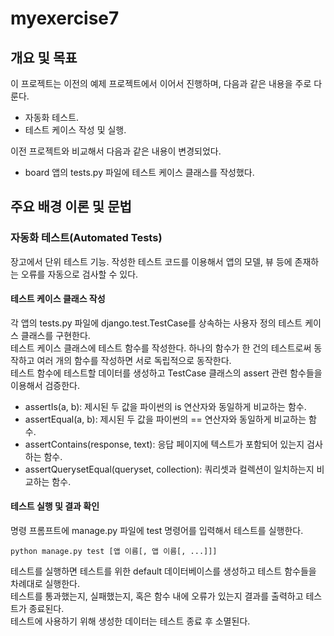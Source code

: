 # **myexercise7**

## 개요 및 목표

이 프로젝트는 이전의 예제 프로젝트에서 이어서 진행하며, 다음과 같은 내용을 주로 다룬다.

- 자동화 테스트.
- 테스트 케이스 작성 및 실행.

이전 프로젝트와 비교해서 다음과 같은 내용이 변경되었다.

- board 앱의 tests.py 파일에 테스트 케이스 클래스를 작성했다.

## 주요 배경 이론 및 문법

### 자동화 테스트(Automated Tests)

장고에서 단위 테스트 기능. 작성한 테스트 코드를 이용해서 앱의 모델, 뷰 등에 존재하는 오류를 자동으로 검사할 수 있다.

#### 테스트 케이스 클래스 작성

각 앱의 tests.py 파일에 django.test.TestCase를 상속하는 사용자 정의 테스트 케이스 클래스를 구현한다.  
테스트 케이스 클래스에 테스트 함수를 작성한다. 하나의 함수가 한 건의 테스트로써 동작하고 여러 개의 함수를 작성하면 서로 독립적으로 동작한다.  
테스트 함수에 테스트할 데이터를 생성하고 TestCase 클래스의 assert 관련 함수들을 이용해서 검증한다.

- assertIs(a, b): 제시된 두 값을 파이썬의 is 연산자와 동일하게 비교하는 함수.
- assertEqual(a, b): 제시된 두 값을 파이썬의 == 연산자와 동일하게 비교하는 함수.
- assertContains(response, text): 응답 페이지에 텍스트가 포함되어 있는지 검사하는 함수.
- assertQuerysetEqual(queryset, collection): 쿼리셋과 컬렉션이 일치하는지 비교하는 함수.

#### 테스트 실행 및 결과 확인

명령 프롬프트에 manage.py 파일에 test 명령어를 입력해서 테스트를 실행한다.

```shell
python manage.py test [앱 이름[, 앱 이름[, ...]]]
```

테스트를 실행하면 테스트를 위한 default 데이터베이스를 생성하고 테스트 함수들을 차례대로 실행한다.  
테스트를 통과했는지, 실패했는지, 혹은 함수 내에 오류가 있는지 결과를 출력하고 테스트가 종료된다.  
테스트에 사용하기 위해 생성한 데이터는 테스트 종료 후 소멸된다.
